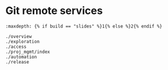 # Git remote services
```{toctree}
:maxdepth: {% if build == "slides" %}1{% else %}2{% endif %}

./overview
./exploration
./access
./proj_mgmt/index
./automation
./release
```

